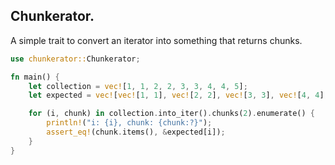 ## Chunkerator.
A simple trait to convert an iterator into something that returns chunks.

```rust
use chunkerator::Chunkerator;

fn main() {
    let collection = vec![1, 1, 2, 2, 3, 3, 4, 4, 5];
    let expected = vec![vec![1, 1], vec![2, 2], vec![3, 3], vec![4, 4], vec![5]];

    for (i, chunk) in collection.into_iter().chunks(2).enumerate() {
        println!("i: {i}, chunk: {chunk:?}");
        assert_eq!(chunk.items(), &expected[i]);
    }
}
```